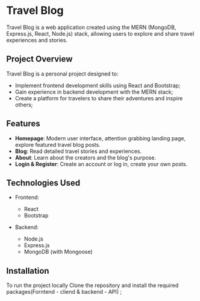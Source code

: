 # Travel Blog

Travel Blog is a web application created using the MERN (MongoDB, Express.js, React, Node.js) stack, allowing users to explore and share travel experiences and stories.

## Project Overview

Travel Blog is a personal project designed to:
- Implement frontend development skills using React and Bootstrap;
- Gain experience in backend development with the MERN stack;
- Create a platform for travelers to share their adventures and inspire others;

<!--
## Demo

- [Live Demo](#) 
- [Screenshots](#) 
-->

## Features

- **Homepage**: Modern user interface, attention grabbing landing page, explore featured travel blog posts.
- **Blog**: Read detailed travel stories and experiences.
- **About**: Learn about the creators and the blog's purpose.
- **Login & Register**: Create an account or log in, create your own posts. 

## Technologies Used

- Frontend:
  - React
  - Bootstrap

- Backend:
  - Node.js
  - Express.js
  - MongoDB (with Mongoose)

## Installation

To run the project locally  Clone the repository and install the required packages(Forntend - cliend & backend - API) ; 
